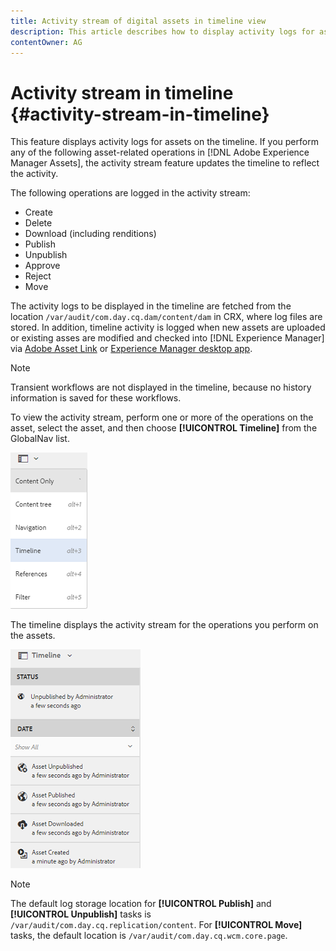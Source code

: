 ```yaml
---
title: Activity stream of digital assets in timeline view
description: This article describes how to display activity logs for assets on the timeline.
contentOwner: AG
---
```


# Activity stream in timeline {#activity-stream-in-timeline}

This feature displays activity logs for assets on the timeline. If you perform any of the following asset-related operations in [!DNL Adobe Experience Manager Assets], the activity stream feature updates the timeline to reflect the activity.

The following operations are logged in the activity stream:

* Create
* Delete
* Download (including renditions)
* Publish
* Unpublish
* Approve
* Reject
* Move

The activity logs to be displayed in the timeline are fetched from the location `/var/audit/com.day.cq.dam/content/dam` in CRX, where log files are stored. In addition, timeline activity is logged when new assets are uploaded or existing asses are modified and checked into [!DNL Experience Manager] via [Adobe Asset Link](https://helpx.adobe.com/enterprise/using/manage-assets-using-adobe-asset-link.html) or [Experience Manager desktop app](https://experienceleague.adobe.com/docs/experience-manager-desktop-app/using/release-notes.html).

>[!NOTE]
>
>Transient workflows are not displayed in the timeline, because no history information is saved for these workflows.

To view the activity stream, perform one or more of the operations on the asset, select the asset, and then choose **[!UICONTROL Timeline]** from the GlobalNav list.

![timeline-2](assets/timeline-2.png)

The timeline displays the activity stream for the operations you perform on the assets.

![activity_stream](assets/activity_stream.png)

>[!NOTE]
>
>The default log storage location for **[!UICONTROL Publish]** and **[!UICONTROL Unpublish]** tasks is `/var/audit/com.day.cq.replication/content`. For **[!UICONTROL Move]** tasks, the default location is `/var/audit/com.day.cq.wcm.core.page`.
